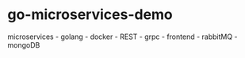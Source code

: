 # go-microservices-demo
microservices - golang - docker - REST - grpc - frontend - rabbitMQ - mongoDB
